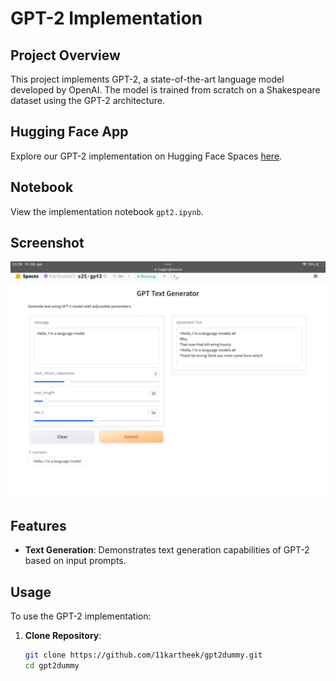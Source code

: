 # GPT-2 Implementation

## Project Overview

This project implements GPT-2, a state-of-the-art language model developed by OpenAI. The model is trained from scratch on a Shakespeare dataset using the GPT-2 architecture.

## Hugging Face App

Explore our GPT-2 implementation on Hugging Face Spaces [here](https://huggingface.co/spaces/Kartheekb7/s21-gpt3).

## Notebook

View the implementation notebook `gpt2.ipynb`.

## Screenshot

![GPT-2 Screenshot](screenshot.png)

## Features

- **Text Generation**: Demonstrates text generation capabilities of GPT-2 based on input prompts.

## Usage

To use the GPT-2 implementation:

1. **Clone Repository**:

   ```bash
   git clone https://github.com/11kartheek/gpt2dummy.git
   cd gpt2dummy

